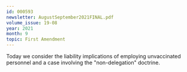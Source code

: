```yaml
---
id: 000593
newsletter: AugustSeptember2021FINAL.pdf
volume_issue: 19-08
year: 2021
month: 9
topic: First Amendment
---
```


Today we consider the liability implications of employing unvaccinated personnel and a case involving the "non-delegation" doctrine.
